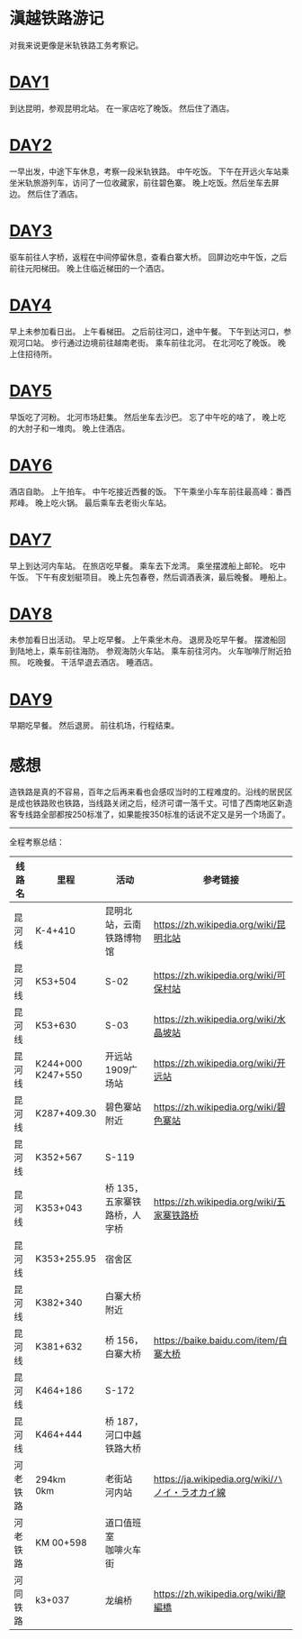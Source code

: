 # 滇越铁路游记

对我来说更像是米轨铁路工务考察记。

# [DAY1](DAY1.md)
到达昆明，参观昆明北站。
在一家店吃了晚饭。
然后住了酒店。

# [DAY2](DAY2.md)
一早出发，中途下车休息，考察一段米轨铁路。
中午吃饭。
下午在开远火车站乘坐米轨旅游列车，访问了一位收藏家，前往碧色寨。
晚上吃饭。然后坐车去屏边。
然后住了酒店。

# [DAY3](DAY3.md)

驱车前往人字桥，返程在中间停留休息，查看白寨大桥。
回屏边吃中午饭，之后前往元阳梯田。
晚上住临近梯田的一个酒店。

# [DAY4](DAY4.md)

早上未参加看日出。
上午看梯田。
之后前往河口，途中午餐。
下午到达河口，参观河口站。
步行通过边境前往越南老街。
乘车前往北河。
在北河吃了晚饭。
晚上住招待所。


# [DAY5](DAY5.md)

早饭吃了河粉。
北河市场赶集。
然后坐车去沙巴。
忘了中午吃的啥了，
晚上吃的大肘子和一堆肉。
晚上住酒店。

# [DAY6](DAY6.md)

酒店自助。
上午拍车。
中午吃接近西餐的饭。
下午乘坐小车车前往最高峰：番西邦峰。
晚上吃火锅。
最后乘车去老街火车站。

# [DAY7](DAY7.md)

早上到达河内车站。
在旅店吃早餐。
乘车去下龙湾。
乘坐摆渡船上邮轮。
吃中午饭。
下午有皮划艇项目。
晚上先包春卷，然后调酒表演，最后晚餐。
睡船上。

# [DAY8](DAY8.md)

未参加看日出活动。
早上吃早餐。
上午乘坐木舟。
退房及吃早午餐。
摆渡船回到陆地上，乘车前往海防。
参观海防火车站。
乘车前往河内。
火车咖啡厅附近拍照。
吃晚餐。
干活早退去酒店。
睡酒店。

# [DAY9](DAY9.md)
早期吃早餐。
然后退房。
前往机场，行程结束。

# 感想
造铁路是真的不容易，百年之后再来看也会感叹当时的工程难度的。沿线的居民区是成也铁路败也铁路，当线路关闭之后，经济可谓一落千丈。可惜了西南地区新造客专线路全部都按250标准了，如果能按350标准的话说不定又是另一个场面了。


-----------------------

全程考察总结：

线路名 | 里程 | 活动 |参考链接
-------|------|---------|---------
昆河线 | K-4+410 | 昆明北站，云南铁路博物馆 | https://zh.wikipedia.org/wiki/昆明北站
昆河线 | K53+504 | S-02 | https://zh.wikipedia.org/wiki/可保村站
昆河线 | K53+630 | S-03 | https://zh.wikipedia.org/wiki/水晶坡站
昆河线 | K244+000<br>K247+550 | 开远站<br>1909广场站 | https://zh.wikipedia.org/wiki/开远站
昆河线 | K287+409.30 | 碧色寨站附近 | https://zh.wikipedia.org/wiki/碧色寨站
昆河线 | K352+567 | S-119 | 
昆河线 | K353+043 | 桥 135，五家寨铁路桥，人字桥 | https://zh.wikipedia.org/wiki/五家寨铁路桥
昆河线 | K353+255.95 | 宿舍区 | 
昆河线 | K382+340 | 白寨大桥附近 | 
昆河线 | K381+632 | 桥 156，白寨大桥 | https://baike.baidu.com/item/白寨大桥
昆河线 | K464+186 | S-172 | 
昆河线 | K464+444 | 桥 187，河口中越铁路大桥 | 
河老铁路 | 294km<br>0km | 老街站<br>河内站 | https://ja.wikipedia.org/wiki/ハノイ・ラオカイ線
河老铁路 | KM 00+598 | 道口值班室<br>咖啡火车街 | 
河同铁路 | k3+037 | 龙编桥 |https://zh.wikipedia.org/wiki/龍編橋
